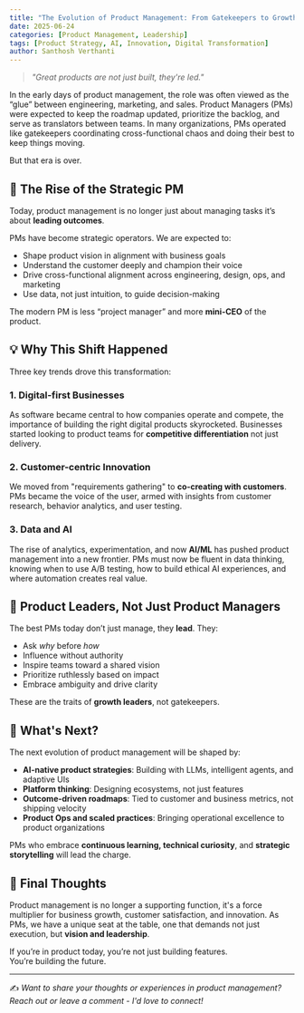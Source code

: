 ```yaml
---
title: "The Evolution of Product Management: From Gatekeepers to Growth Leaders"
date: 2025-06-24
categories: [Product Management, Leadership]
tags: [Product Strategy, AI, Innovation, Digital Transformation]
author: Santhosh Verthanti
---
```


> *"Great products are not just built, they're led."*

In the early days of product management, the role was often viewed as the “glue” between engineering, marketing, and sales. Product Managers (PMs) were expected to keep the roadmap updated, prioritize the backlog, and serve as translators between teams. In many organizations, PMs operated like gatekeepers coordinating cross-functional chaos and doing their best to keep things moving.

But that era is over.

## 🚀 The Rise of the Strategic PM

Today, product management is no longer just about managing tasks it’s about **leading outcomes**.

PMs have become strategic operators. We are expected to:
- Shape product vision in alignment with business goals
- Understand the customer deeply and champion their voice
- Drive cross-functional alignment across engineering, design, ops, and marketing
- Use data, not just intuition, to guide decision-making

The modern PM is less “project manager” and more **mini-CEO** of the product.

## 💡 Why This Shift Happened

Three key trends drove this transformation:

### 1. **Digital-first Businesses**
As software became central to how companies operate and compete, the importance of building the right digital products skyrocketed. Businesses started looking to product teams for **competitive differentiation** not just delivery.

### 2. **Customer-centric Innovation**
We moved from "requirements gathering" to **co-creating with customers**. PMs became the voice of the user, armed with insights from customer research, behavior analytics, and user testing.

### 3. **Data and AI**
The rise of analytics, experimentation, and now **AI/ML** has pushed product management into a new frontier. PMs must now be fluent in data thinking, knowing when to use A/B testing, how to build ethical AI experiences, and where automation creates real value.

## 🧠 Product Leaders, Not Just Product Managers

The best PMs today don’t just manage, they **lead**. They:

- Ask *why* before *how*
- Influence without authority
- Inspire teams toward a shared vision
- Prioritize ruthlessly based on impact
- Embrace ambiguity and drive clarity

These are the traits of **growth leaders**, not gatekeepers.

## 🔮 What's Next?

The next evolution of product management will be shaped by:

- **AI-native product strategies**: Building with LLMs, intelligent agents, and adaptive UIs
- **Platform thinking**: Designing ecosystems, not just features
- **Outcome-driven roadmaps**: Tied to customer and business metrics, not shipping velocity
- **Product Ops and scaled practices**: Bringing operational excellence to product organizations

PMs who embrace **continuous learning, technical curiosity**, and **strategic storytelling** will lead the charge.

## 🧭 Final Thoughts

Product management is no longer a supporting function, it's a force multiplier for business growth, customer satisfaction, and innovation. As PMs, we have a unique seat at the table, one that demands not just execution, but **vision and leadership**.

If you’re in product today, you’re not just building features.  
You’re building the future.

---

✍️ *Want to share your thoughts or experiences in product management? Reach out or leave a comment - I'd love to connect!*
